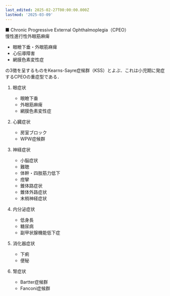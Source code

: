 ```yaml
---
last_edited: 2025-02-27T00:00:00.000Z
lastmod: '2025-03-09'
---
```





■ Chronic Progressive External Ophthalmoplegia（CPEO）  
慢性進行性外眼筋麻痺
 
- 眼瞼下垂・外眼筋麻痺
- 心伝導障害
- 網膜色素変性症

の3徴を呈するものをKearns-Sayre症候群（KSS）とよぶ．これは小児期に発症するCPEOの重症型である．
 
1. 眼症状
    
    - 眼瞼下垂
    - 外眼筋麻痺
    - 網膜色素変性症
2. 心臓症状
    
    - 房室ブロック
    - WPW症候群
3. 神経症状
    
    - 小脳症状
    - 難聴
    - 体幹・四肢筋力低下
    - 痙攣
    - 錐体路症状
    - 錐体外路症状
    - 末梢神経症状
4. 内分泌症状
    
    - 低身長
    - 糖尿病
    - 副甲状腺機能低下症
5. 消化器症状
    
    - 下痢
    - 便秘
6. 腎症状
    
    - Bartter症候群
    - Fanconi症候群
